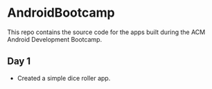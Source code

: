 # AndroidBootcamp
This repo contains the source code for the apps built during the ACM Android Development Bootcamp.

## Day 1    

* Created a simple dice roller app.
